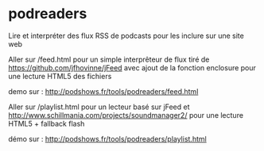 # podreaders
Lire et interpréter des flux RSS de podcasts pour les inclure sur une site web

Aller sur /feed.html pour un simple interprêteur de flux tiré de https://github.com/jfhovinne/jFeed avec ajout de la fonction enclosure pour une lecture HTML5 des fichiers 

demo sur : http://podshows.fr/tools/podreaders/feed.html

Aller sur /playlist.html pour un lecteur basé sur jFeed et http://www.schillmania.com/projects/soundmanager2/ pour une lecture HTML5 + fallback flash

démo sur : http://podshows.fr/tools/podreaders/playlist.html


